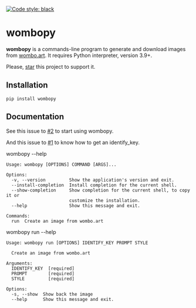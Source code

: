 [![Code style: black](https://img.shields.io/badge/code%20style-black-000000.svg)](https://github.com/psf/black)

# wombopy
**wombopy** is a commands-line program to generate and download images from [wombo.art](https://wombo.art). It requires Python interpreter, version 3.9+.

Please, [star](https://github.com/holy-tanuki/wombopy/) this project to support it.

## Installation
```
pip install wombopy
```

## Documentation
See this issue to [#2](https://github.com/holy-tanuki/wombopy/issues/2) to start using wombopy.

And this issue to [#1](https://github.com/holy-tanuki/wombopy/issues/1) to know how to get an identify_key.

wombopy --help
```
Usage: wombopy [OPTIONS] COMMAND [ARGS]...

Options:
  -v, --version         Show the application's version and exit.
  --install-completion  Install completion for the current shell.
  --show-completion     Show completion for the current shell, to copy it or
                        customize the installation.
  --help                Show this message and exit.

Commands:
  run  Create an image from wombo.art

```

wombopy run --help
```
Usage: wombopy run [OPTIONS] IDENTIFY_KEY PROMPT STYLE

  Create an image from wombo.art

Arguments:
  IDENTIFY_KEY  [required]
  PROMPT        [required]
  STYLE         [required]

Options:
  -s, --show  Show back the image
  --help      Show this message and exit.

```